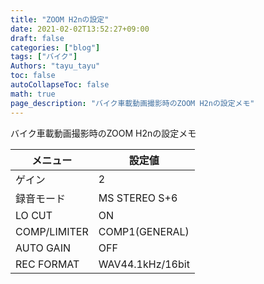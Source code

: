 ```yaml
---
title: "ZOOM H2nの設定"
date: 2021-02-02T13:52:27+09:00
draft: false
categories: ["blog"]
tags: ["バイク"]
Authors: "tayu_tayu"
toc: false
autoCollapseToc: false
math: true
page_description: "バイク車載動画撮影時のZOOM H2nの設定メモ"
---
```


バイク車載動画撮影時のZOOM H2nの設定メモ

| メニュー|設定値|
| - |-|
| ゲイン| 2 |
| 録音モード| MS STEREO S+6 |
| LO CUT | ON |
| COMP/LIMITER | COMP1(GENERAL) |
| AUTO GAIN | OFF |
| REC FORMAT | WAV44.1kHz/16bit |
